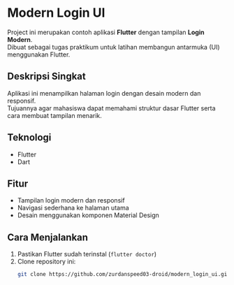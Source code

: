 # Modern Login UI

Project ini merupakan contoh aplikasi **Flutter** dengan tampilan **Login Modern**.  
Dibuat sebagai tugas praktikum untuk latihan membangun antarmuka (UI) menggunakan Flutter.

## Deskripsi Singkat
Aplikasi ini menampilkan halaman login dengan desain modern dan responsif.  
Tujuannya agar mahasiswa dapat memahami struktur dasar Flutter serta cara membuat tampilan menarik.

## Teknologi
- Flutter
- Dart

## Fitur
- Tampilan login modern dan responsif  
- Navigasi sederhana ke halaman utama  
- Desain menggunakan komponen Material Design

## Cara Menjalankan
1. Pastikan Flutter sudah terinstal (`flutter doctor`)
2. Clone repository ini:
   ```bash
   git clone https://github.com/zurdanspeed03-droid/modern_login_ui.git
